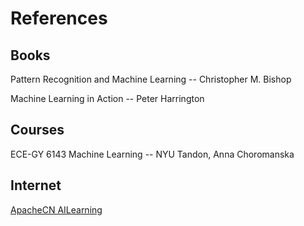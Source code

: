 # References

## Books

Pattern Recognition and Machine Learning -- Christopher M. Bishop

Machine Learning in Action -- Peter Harrington

## Courses

ECE-GY 6143 Machine Learning -- NYU Tandon, Anna Choromanska

## Internet

[ApacheCN AILearning](https://github.com/apachecn/AiLearning)

